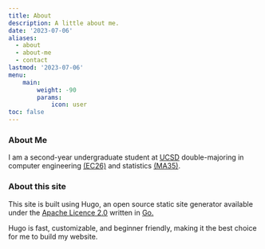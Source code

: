 ```yaml
---
title: About
description: A little about me. 
date: '2023-07-06'
aliases:
  - about
  - about-me
  - contact
lastmod: '2023-07-06'
menu:
    main: 
        weight: -90
        params:
            icon: user
toc: false
---
```


### About Me
I am a second-year undergraduate student at [UCSD](ucsd.edu) double-majoring in
computer engineering [(EC26)](https://ece.ucsd.edu/undergraduate/undergraduate-programs/computer-engineering-major)
and statistics [(MA35)](https://math.ucsd.edu/students/undergraduate/ma35-probability-statistics-b-s).

### About this site
This site is built using Hugo, an open source static site generator available 
under the [Apache Licence 2.0](https://github.com/gohugoio/hugo/blob/master/LICENSE) 
written in [Go.](https://go.dev)

Hugo is fast, customizable, and beginner friendly, making it the best choice for
me to build my website.
